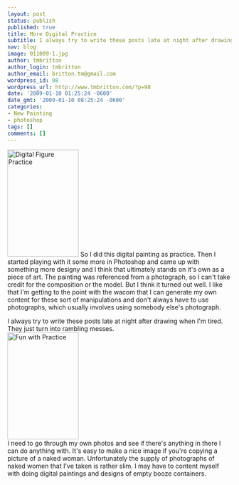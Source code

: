 ```yaml
---
layout: post
status: publish
published: true
title: More Digital Practice
subtitle: I always try to write these posts late at night after drawing when I'm tired.
nav: blog
image: 011009-1.jpg
author: tmbritton
author_login: tmbritton
author_email: britton.tm@gmail.com
wordpress_id: 98
wordpress_url: http://www.tmbritton.com/?p=98
date: '2009-01-10 01:25:24 -0600'
date_gmt: '2009-01-10 08:25:24 -0600'
categories:
- New Painting
- photoshop
tags: []
comments: []
---
```

<p><a href="http://www.tmbritton.com/art/photo/3184467658/digital-figure-practice.html" class="tt-flickr tt-flickr-Small" title="Digital Figure Practice"><img class="float-right" src="http://farm4.static.flickr.com/3353/3184467658_3578b85a92_m.jpg" alt="Digital Figure Practice" width="160" height="240" /></a> So I did this digital painting as practice.  Then I started playing with it some more in Photoshop and came up with something more designy and I think that ultimately stands on it's own as a piece of art.  The painting was referenced from a photograph, so I can't take credit for the composition or the model.  But I think it turned out well.  I like that I'm getting to the point with the wacom that I can generate my own content for these sort of manipulations and don't always have to use photographs, which usually involves using somebody else's photograph.  </p>
<p>I always try to write these posts late at night after drawing when I'm tired.  They just turn into rambling messes.<br />
<a href="http://www.tmbritton.com/art/photo/3184467704/fun-with-practice.html" class="tt-flickr tt-flickr-Small" title="Fun with Practice"><img class="float-right" src="http://farm4.static.flickr.com/3492/3184467704_22b1e525ce_m.jpg" alt="Fun with Practice" width="160" height="240" /></a><br />
I need to go through my own photos and see if there's anything in there I can do anything with.  It's easy to make a nice image if you're copying a picture of a naked woman.  Unfortunately the supply of photographs of naked women that I've taken is rather slim.  I may have to content myself with doing digital paintings and designs of empty booze containers.  </p>
